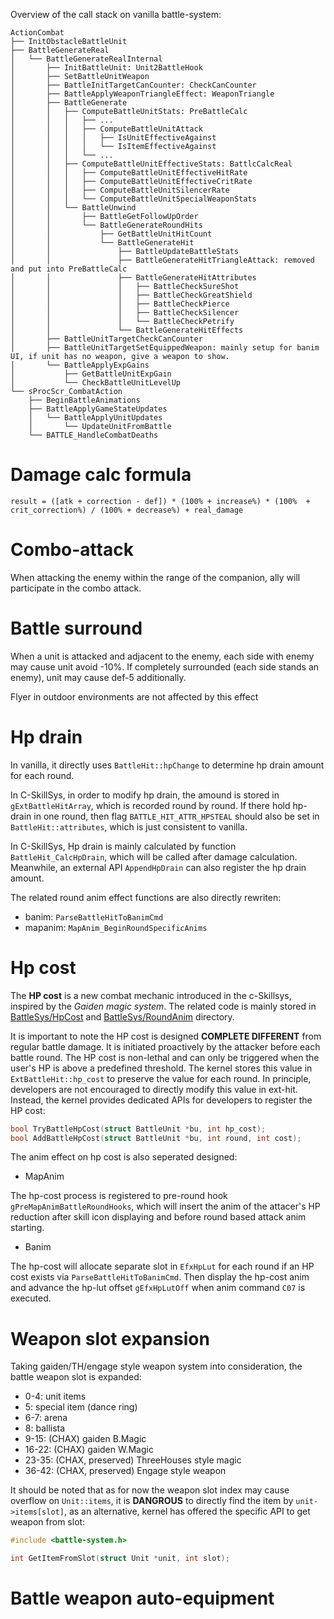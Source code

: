 Overview of the call stack on vanilla battle-system:
```
ActionCombat
├── InitObstacleBattleUnit
├── BattleGenerateReal
│   └── BattleGenerateRealInternal
│       ├── InitBattleUnit: Unit2BattleHook
│       ├── SetBattleUnitWeapon
│       ├── BattleInitTargetCanCounter: CheckCanCounter
│       ├── BattleApplyWeaponTriangleEffect: WeaponTriangle
│       ├── BattleGenerate
│       │   ├── ComputeBattleUnitStats: PreBattleCalc
│       │   │   ├── ...
│       │   │   ├── ComputeBattleUnitAttack
│       │   │   │   ├── IsUnitEffectiveAgainst
│       │   │   │   └── IsItemEffectiveAgainst
│       │   │   └── ...
│       │   ├── ComputeBattleUnitEffectiveStats: BattlcCalcReal
│       │   │   ├── ComputeBattleUnitEffectiveHitRate
│       │   │   ├── ComputeBattleUnitEffectiveCritRate
│       │   │   ├── ComputeBattleUnitSilencerRate
│       │   │   └── ComputeBattleUnitSpecialWeaponStats
│       │   └── BattleUnwind
│       │       ├── BattleGetFollowUpOrder
│       │       └── BattleGenerateRoundHits
│       │           ├── GetBattleUnitHitCount
│       │           └── BattleGenerateHit
│       │               ├── BattleUpdateBattleStats
│       │               ├── BattleGenerateHitTriangleAttack: removed and put into PreBattleCalc
│       │               ├── BattleGenerateHitAttributes
│       │               │   ├── BattleCheckSureShot
│       │               │   ├── BattleCheckGreatShield
│       │               │   ├── BattleCheckPierce
│       │               │   ├── BattleCheckSilencer
│       │               │   └── BattleCheckPetrify
│       │               └── BattleGenerateHitEffects
│       ├── BattleUnitTargetCheckCanCounter
│       ├── BattleUnitTargetSetEquippedWeapon: mainly setup for banim UI, if unit has no weapon, give a weapon to show.
│       └── BattleApplyExpGains
│           ├── GetBattleUnitExpGain
│           └── CheckBattleUnitLevelUp
└── sProcScr_CombatAction
    ├── BeginBattleAnimations
    ├── BattleApplyGameStateUpdates
    │   └── BattleApplyUnitUpdates
    │       └── UpdateUnitFromBattle
    └── BATTLE_HandleCombatDeaths
```

# Damage calc formula

```
result = ([atk + correction - def]) * (100% + increase%) * (100%  + crit_correction%) / (100% + decrease%) + real_damage
```

# Combo-attack

When attacking the enemy within the range of the companion, ally will participate in the combo attack.

# Battle surround

When a unit is attacked and adjacent to the enemy, each side with enemy may cause unit avoid -10%. If completely surrounded (each side stands an enemy), unit may cause def-5 additionally.

Flyer in outdoor environments are not affected by this effect

# Hp drain

In vanilla, it directly uses `BattleHit::hpChange` to determine hp drain amount for each round.

In C-SkillSys, in order to modify hp drain, the amound is stored in `gExtBattleHitArray`, which is recorded round by round. If there hold hp-drain in one round, then flag `BATTLE_HIT_ATTR_HPSTEAL` should also be set in `BattleHit::attributes`, which is just consistent to vanilla.

In C-SkillSys, Hp drain is mainly calculated by function `BattleHit_CalcHpDrain`, which will be called after damage calculation. Meanwhile, an external API `AppendHpDrain` can also register the hp drain amount.

The related round anim effect functions are also directly rewriten:

- banim: `ParseBattleHitToBanimCmd`
- mapanim: `MapAnim_BeginRoundSpecificAnims`

# Hp cost

The **HP cost** is a new combat mechanic introduced in the c-Skillsys, inspired by the *Gaiden magic system*. The related code is mainly stored in [BattleSys/HpCost](../Wizardry/Core/BattleSys/HpCost) and [BattleSys/RoundAnim](../Wizardry/Core/BattleSys/RoundAnim) directory.

It is important to note the HP cost is designed **COMPLETE DIFFERENT** from regular battle damage. It is initiated proactively by the attacker before each battle round. The HP cost is non-lethal and can only be triggered when the user's HP is above a predefined threshold. The kernel stores this value in `ExtBattleHit::hp_cost` to preserve the value for each round. In principle, developers are not encouraged to directly modify this value in ext-hit. Instead, the kernel provides dedicated APIs for developers to register the HP cost:

```c
bool TryBattleHpCost(struct BattleUnit *bu, int hp_cost);
bool AddBattleHpCost(struct BattleUnit *bu, int round, int cost);
```

The anim effect on hp cost is also seperated designed:

- MapAnim

The hp-cost process is registered to pre-round hook `gPreMapAnimBattleRoundHooks`, which will insert the anim of the attacer's HP reduction after skill icon displaying and before round based attack anim starting.

- Banim

The hp-cost will allocate separate slot in `EfxHpLut` for each round if an HP cost exists via `ParseBattleHitToBanimCmd`. Then display the hp-cost anim and advance the hp-lut offset `gEfxHpLutOff` when anim command `C07` is executed.

# Weapon slot expansion

Taking gaiden/TH/engage style weapon system into consideration, the battle weapon slot is expanded:

- 0-4: unit items
- 5: special item (dance ring)
- 6-7: arena
- 8: ballista
- 9-15: (CHAX) gaiden B.Magic
- 16-22: (CHAX) gaiden W.Magic
- 23-35: (CHAX, preserved) ThreeHouses style magic
- 36-42: (CHAX, preserved) Engage style weapon

It should be noted that as for now the weapon slot index may cause overflow on `Unit::items`, it is **DANGROUS** to directly find the item by `unit->items[slot]`, as an alternative, kernel has offered the specific API to get weapon from slot:

```c
#include <battle-system.h>

int GetItemFromSlot(struct Unit *unit, int slot);
```

# Battle weapon auto-equipment
